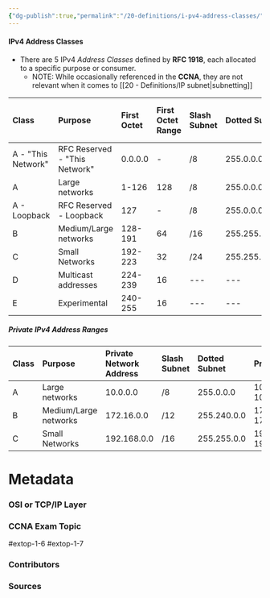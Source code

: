```yaml
---
{"dg-publish":true,"permalink":"/20-definitions/i-pv4-address-classes/","tags":["defs_ccna"]}
---
```


#### IPv4 Address Classes
- There are 5 IPv4 *Address Classes* defined by **RFC 1918**, each allocated to a specific purpose or consumer.
	- NOTE: While occasionally referenced in the **CCNA**, they are not relevant when it comes to [[20 - Definitions/IP subnet\|subnetting]]

| Class              | Purpose                       | First Octet | First Octet Range | Slash Subnet | Dotted Subnet | Private IP Range              | Private IP Subnet Mask |
|:------------------ |:----------------------------- |:----------- |:----------------- |:------------ |:------------- |:----------------------------- |:---------------------- |
| A - "This Network" | RFC Reserved - "This Network" | 0.0.0.0     | -                 | /8           | 255.0.0.0     | 0.0.0.0 - 0.255.255.255       | ---                    |
| A                  | Large networks                | 1-126       | 128               | /8           | 255.0.0.0     | 10.0.0.0 - 10.255.255.255     | /8                     |
| A - Loopback       | RFC Reserved - Loopback       | 127         | -                 | /8           | 255.0.0.0     | 127.0.0.0 - 127.255.255.255   | ---                    |
| B                  | Medium/Large networks         | 128-191     | 64                | /16          | 255.255.0.0   | 172.16.0.0 - 172.31.255.255   | /12                    |
| C                  | Small Networks                | 192-223     | 32                | /24          | 255.255.255.0 | 192.168.0.0 - 192.168.255.255 | /16                    |
| D                  | Multicast addresses           | 224-239     | 16                | ---          | ---           | ---                           | ---                    |
| E                  | Experimental                  | 240-255     | 16                | ---          | ---           | ---                           | ---                    |

##### Private IPv4 Address Ranges
| Class | Purpose               | Private Network Address | Slash Subnet | Dotted Subnet | Private IP Range              |
|:----- |:--------------------- |:----------------------- |:------------ |:------------- |:----------------------------- |
| A     | Large networks        | 10.0.0.0                | /8           | 255.0.0.0     | 10.0.0.0 - 10.255.255.255     |
| B     | Medium/Large networks | 172.16.0.0              | /12          | 255.240.0.0   | 172.16.0.0 - 172.31.255.255   |
| C     | Small Networks        | 192.168.0.0             | /16          | 255.255.0.0   | 192.168.0.0 - 192.168.255.255 |


# Metadata
### OSI or TCP/IP Layer

### CCNA Exam Topic
#extop-1-6 #extop-1-7
### Contributors

### Sources
